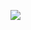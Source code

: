 ![](https://capsule-render.vercel.app/api?type=waving&height=200&text=Discord%20l%20%E2%88%AB%C2%B0%ED%95%98%EB%A0%A8%EC%9D%B4%E2%99%A1&fontAlign=60&fontAlignY=40&color=gradient)
